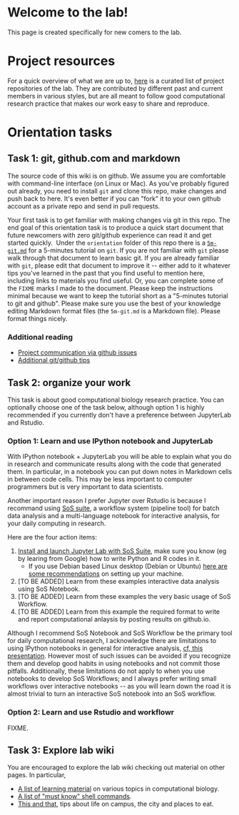 # Welcome to the lab!

This page is created specifically for new comers to the lab. 

# Project resources

For a quick overview of what we are up to, [here](../project_resource) is a curated list of project
repositories of the lab. They are contributed by different past and current members in various styles,
but are all meant to follow good computational research practice that makes our work easy to share
and reproduce.

# Orientation tasks

## Task 1: git, github.com and markdown

The source code of this wiki is on github. We assume you are comfortable with command-line interface (on Linux or Mac). As you've probably figured out already, you need to install `git` and clone this repo, make changes and push back to here. It's even better if you can "fork" it to your own github account as a private repo and send in pull requests.

Your first task is to get familiar with making changes via git in this repo. The end goal of this orientation task is to produce a quick start document that future newcomers with zero git/github experience can read it and get started quickly.
​
Under the `orientation` folder of this repo there is a [`5m-git.md`](5m-git.html) for a 5-minutes tutorial on `git`. If you are not familiar with `git` please walk through that document to learn basic git. If you are already familiar with `git`, please edit that document to improve it -- either add to it whatever tips you've learned in the past that you find useful to mention here, including links to materials you find useful. Or, you can complete some of the `FIXME` marks I made to the document. Please keep the instructions minimal because we want to keep the tutorial short as a "5-minutes tutorial to git and github".
​
Please make sure you use the best of your knowledge editing Markdown format files (the `5m-git.md` is a Markdown file). Please format things nicely.

### Additional reading

- [Project communication via github issues](github-issues)
- [Additional git/github tips](git-tips)

## Task 2: organize your work

This task is about good computational biology research practice. 
You can optionally choose one of the task below, although option 1 is
highly recommended if you currently don't have a preference between JupyterLab
and Rstudio.

### Option 1: Learn and use IPython notebook and JupyterLab

With IPython notebook + JupyterLab you will be able to explain what you do in research and communicate results along with the code that generated them. In particular, in a notebook you can put down notes in Markdown cells in between code cells. This may be less important to computer programmers but is very important to data scientists. 

Another important reason I prefer Jupyter over Rstudio is because I recommand using [SoS suite](https://vatlab.github.io/sos-docs), a workflow system (pipeline tool) for batch data analysis and a multi-language notebook for interactive analysis, for your daily computing in research.

Here are the four action items:

1. [Install and launch Jupyter Lab with SoS Suite](jupyter-setup.html), make sure you know (eg by learing from Google) how to write Python and R codes in it.
    - If you use Debian based Linux desktop (Debian or Ubuntu) [here are some recommendations](debian-setup) on setting up your machine.
2. [TO BE ADDED] Learn from these examples interactive data analysis using SoS Notebook.
3. [TO BE ADDED] Learn from these examples the very basic usage of SoS Workflow.
4. [TO BE ADDED] Learn from this example the required format to write and report computational anlaysis by posting results on github.io.

Although I recommend SoS Notebook and SoS Workflow be the primary tool for daily computational research, I acknowledge there are limitations to using IPython notebooks in general for interactive analysis, [cf, this presentation](https://docs.google.com/presentation/d/1n2RlMdmv1p25Xy5thJUhkKGvjtV-dkAIsUXP-AL4ffI/mobilepresent?slide=id.g362da58057_0_1). However most of such issues can be avoided if you recognize them and develop good habits in using notebooks and not commit those pitfalls. Additionally, these limitations do not apply to when you use notebooks to develop SoS Workflows; and I always prefer writing small workflows over interactive notebooks -- as you will learn down the road it is almost trivial to turn an interactive SoS notebook into an SoS workflow.

### Option 2: Learn and use Rstudio and workflowr

FIXME.

## Task 3: Explore lab wiki

You are encouraged to explore the lab wiki checking out material on other pages. In particular, 

- [A list of learning material](../learning_center) on various topics in computational biology.
- [A list of "must know" shell commands](../computing_tutorial/shell-must-know.html).
- [This and that](../this_that), tips about life on campus, the city and places to eat.